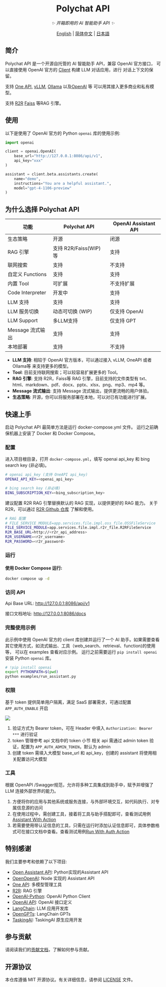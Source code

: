 <div align="center">

# Polychat API

_✨ 开箱即用的 AI 智能助手 API ✨_

</div>

<p align="center">
  <a href="./README.md">English</a> |
  <a href="./README_CN.md">简体中文</a> |
  <a href="./README_JP.md">日本語</a>
</p>

## 简介

Polychat API 是一个开源自托管的 AI 智能助手 API，兼容 OpenAI 官方接口，
可以直接使用 OpenAI 官方的 [Client](https://github.com/openai/openai-python) 构建 LLM 对话应用，进行
对话上下文的保留。

支持 [One API](https://github.com/songquanpeng/one-api), [vLLM](https://docs.vllm.ai/en/latest/), [Ollama](https://ollama.com/) 
以及[OpenAI](https://platform.openai.com/) 等 可以用其接入更多商业和私有模型。

支持 [R2R](https://github.com/SciPhi-AI/R2R) [Faiss](https://github.com/facebookresearch/faiss) 等RAG 引擎。

## 使用

以下是使用了 OpenAI 官方的 Python `openai` 库的使用示例:

```python
import openai

client = openai.OpenAI(
    base_url="http://127.0.0.1:8086/api/v1",
    api_key="xxx"
)

assistant = client.beta.assistants.create(
    name="demo",
    instructions="You are a helpful assistant.",
    model="gpt-4-1106-preview"
)
```

## 为什么选择 Polychat API

| 功能                  | Polychat  API                      | OpenAI Assistant API |
|--------------------------|------------------------------------|----------------------|
| 生态策略       | 开源                        | 闭源        |
| RAG 引擎               | 支持 R2R/Faiss(WIP) 等        | 支持            |
| 联网搜索          | 支持                          | 不支持        |
| 自定义 Functions         | 支持                          | 支持            |
| 内置 Tool            | 可扩展                         | 不支持扩展       |
| Code Interpreter         | 开发中                      | 支持            |
| LLM 支持               | 支持                          | 支持            |
| LLM 服务切换      | 动态可切换 (WIP) | 仅支持 OpenAI          |
| LLM Support              | 多LLM支持                 | 仅支持 GPT             |
| Message 流式输出 | 支持                           | 支持            |
| 本地部署         | 支持                          | 不支持        |

- **LLM 支持**: 相较于 OpenAI 官方版本，可以通过接入 vLLM, OneAPI 或者 Ollama等 来支持更多的模型。
- **Tool**: 目前支持联网搜索；可以较容易扩展更多的 Tool。
- **RAG 引擎**: 支持 R2R，Faiss等 RAG 引擎，目前支持的文件类型有 txt、html、markdown、pdf、docx、pptx、xlsx、png、mp3、mp4 等。
- **Message 流式输出**: 支持 Message 流式输出，提供更流畅的用户体验。
- **生态策略**: 开源，你可以将服务部署在本地，可以对已有功能进行扩展。

## 快速上手

启动 Polychat API 最简单方法是运行 docker-compose.yml 文件。 运行之前确保机器上安装了 Docker 和 Docker Compose。

### 配置

进入项目根目录，打开 `docker-compose.yml`，填写 openai api_key 和 bing search key (非必填)。

```sh
# openai api_key (支持 OneAPI api_key)
OPENAI_API_KEY=<openai_api_key>

# bing search key (非必填)
BING_SUBSCRIPTION_KEY=<bing_subscription_key>
````

建议配置 R2R RAG 引擎替换默认的 RAG 实现，以提供更好的 RAG 能力。
关于 R2R，可以通过 [R2R Github 仓库](https://github.com/SciPhi-AI/R2R) 了解和使用。

```sh
# RAG 配置
# FILE_SERVICE_MODULE=app.services.file.impl.oss_file.OSSFileService
FILE_SERVICE_MODULE=app.services.file.impl.r2r_file.R2RFileService
R2R_BASE_URL=http://<r2r_api_address>
R2R_USERNAME=<r2r_username>
R2R_PASSWORD=<r2r_password>
```

### 运行

#### 使用 Docker Compose 运行:

 ```sh
docker compose up -d
 ```

### 访问 API

Api Base URL: http://127.0.0.1:8086/api/v1

接口文档地址: http://127.0.0.1:8086/docs

### 完整使用示例

此示例中使用 OpenAI 官方的 client 库创建并运行了一个 AI 助手。如果需要查看其它使用方式，如流式输出、工具（web_search、retrieval、function)的使用等，
可以在 examples 查看对应示例。
运行之前需要运行 `pip install openai` 安装 Python `openai` 库。

```sh
# !pip install openai
export PYTHONPATH=$(pwd)
python examples/run_assistant.py
```

### 权限
基于 token 提供简单用户隔离，满足 SaaS 部署需求，可通过配置 ```APP_AUTH_ENABLE``` 开启

![](docs/imgs/user.png)

1. 验证方式为 Bearer token，可在 Header 中填入 ```Authorization: Bearer ***``` 进行验证
2. token 管理参考 api 文档中的 token 小节
相关 api 需通过 admin token 验证，配置为 ```APP_AUTH_ADMIN_TOKEN```，默认为 admin
3. 创建 token 需填入大模型 base_url 和 api_key，创建的 assistant 将使用相关配置访问大模型
### 工具
根据 OpenAPI /Swagger规范，允许将多种工具集成到助手中，赋予并增强了LLM 连接外部世界的能力。

1. 方便将你的应用与其他系统或服务连接，与外部环境交互，如代码执行、对专属信息源的访问
2. 在使用过程中，需创建工具，接着将工具与助手搭配即可，查看测试用例[Assistant With Action](tests/tools/assistant_action_test.py)
2. 若需要使用带认证信息的工具，只需在运行时添加认证信息即可，具体参数格式可在接口文档中查看。查看测试用例[Run With Auth Action](tests/tools/run_with_auth_action_test.py)

## 特别感谢

我们主要参考和依赖了以下项目:

- [Open Assistant API](https://github.com/MLT-OSS/open-assistant-api): Python实现的Assistant API
- [OpenOpenAI](https://github.com/transitive-bullshit/OpenOpenAI): Node 实现的 Assistant API
- [One API](https://github.com/songquanpeng/one-api): 多模型管理工具
- [R2R](https://github.com/SciPhi-AI/R2R): RAG 引擎
- [OpenAI-Python](https://github.com/openai/openai-python): OpenAI Python Client
- [OpenAI API](https://github.com/openai/openai-openapi): OpenAI 接口定义
- [LangChain](https://github.com/langchain-ai/langchain): LLM 应用开发库
- [OpenGPTs](https://github.com/langchain-ai/opengpts): LangChain GPTs
- [TaskingAI](https://github.com/TaskingAI/TaskingAI): TaskingAI 原生应用开发


## 参与贡献

请阅读我们的[贡献文档](./docs/CONTRIBUTING_CN.md)，了解如何参与贡献。

## 开源协议

本仓库遵循 MIT 开源协议。有关详细信息，请参阅 [LICENSE](./LICENSE) 文件。
